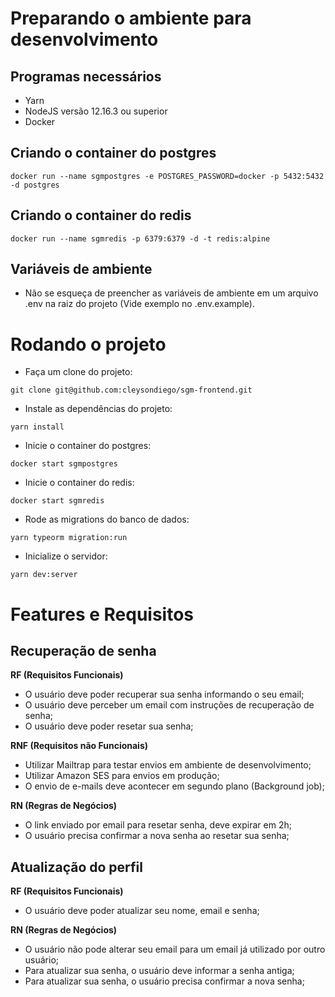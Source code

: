 # Preparando o ambiente para desenvolvimento

## Programas necessários

- Yarn
- NodeJS versão 12.16.3 ou superior
- Docker

## Criando o container do postgres

<pre><code>docker run --name sgmpostgres -e POSTGRES_PASSWORD=docker -p 5432:5432 -d postgres</code></pre>

## Criando o container do redis

<pre><code>docker run --name sgmredis -p 6379:6379 -d -t redis:alpine</code></pre>

## Variáveis de ambiente

- Não se esqueça de preencher as variáveis de ambiente em um arquivo .env na raiz do projeto (Vide exemplo no .env.example).

# Rodando o projeto

- Faça um clone do projeto:
<pre><code>git clone git@github.com:cleysondiego/sgm-frontend.git</code></pre>

- Instale as dependências do projeto:
<pre><code>yarn install</code></pre>

- Inicie o container do postgres:
<pre><code>docker start sgmpostgres</code></pre>

- Inicie o container do redis:
<pre><code>docker start sgmredis</code></pre>

- Rode as migrations do banco de dados:
<pre><code>yarn typeorm migration:run</code></pre>

- Inicialize o servidor:
<pre><code>yarn dev:server</code></pre>

# Features e Requisitos

## Recuperação de senha

**RF (Requisitos Funcionais)**

- O usuário deve poder recuperar sua senha informando o seu email;
- O usuário deve perceber um email com instruções de recuperação de senha;
- O usuário deve poder resetar sua senha;

**RNF (Requisitos não Funcionais)**

- Utilizar Mailtrap para testar envios em ambiente de desenvolvimento;
- Utilizar Amazon SES para envios em produção;
- O envio de e-mails deve acontecer em segundo plano (Background job);

**RN (Regras de Negócios)**

- O link enviado por email para resetar senha, deve expirar em 2h;
- O usuário precisa confirmar a nova senha ao resetar sua senha;

## Atualização do perfil

**RF (Requisitos Funcionais)**

- O usuário deve poder atualizar seu nome, email e senha;

**RN (Regras de Negócios)**

- O usuário não pode alterar seu email para um email já utilizado por outro usuário;
- Para atualizar sua senha, o usuário deve informar a senha antiga;
- Para atualizar sua senha, o usuário precisa confirmar a nova senha;
